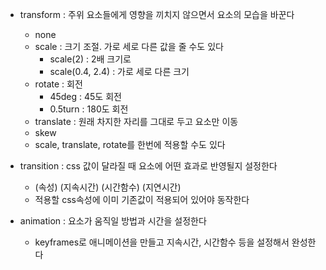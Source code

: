 
- transform : 주위 요소들에게 영향을 끼치지 않으면서 요소의 모습을 바꾼다
	- none
	- scale : 크기 조절. 가로 세로 다른 값을 줄 수도 있다
		- scale(2) : 2배 크기로
		- scale(0.4, 2.4) : 가로 세로 다른 크기
	- rotate : 회전 
		- 45deg : 45도 회전
		- 0.5turn : 180도 회전
	- translate : 원래 차지한 자리를 그대로 두고 요소만 이동
	- skew
	- scale, translate, rotate를 한번에 적용할 수도 있다

- transition : css 값이 달라질 때 요소에 어떤 효과로 반영될지 설정한다
	- (속성) (지속시간) (시간함수) (지연시간)
	- 적용할 css속성에 이미 기존값이 적용되어 있어야 동작한다

- animation : 요소가 움직일 방법과 시간을 설정한다
	- keyframes로 애니메이션을 만들고 지속시간, 시간함수 등을 설정해서 완성한다